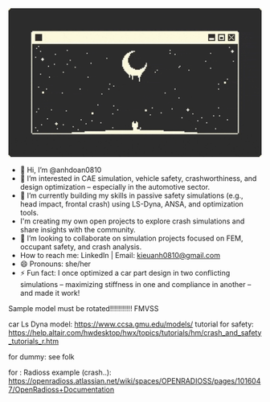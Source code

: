 
<img src="https://github.com/anhdoan0810/anhdoan0810/blob/main/night.gif" alt="Alt Text" width="700">



 - 👋 Hi, I’m @anhdoan0810
 - 👀 I’m interested in CAE simulation, vehicle safety, crashworthiness, and design optimization – especially in the automotive sector.
 - 🌱 I’m currently building my skills in passive safety simulations (e.g., head impact, frontal crash) using LS-Dyna, ANSA, and optimization tools. 
 - I'm creating my own open projects to explore crash simulations and share insights with the community.
 - 💞️ I’m looking to collaborate on simulation projects focused on FEM, occupant safety, and crash analysis.
 - How to reach me: LinkedIn | Email: kieuanh0810@gmail.com
 - 😄 Pronouns: she/her
 - ⚡ Fun fact: I once optimized a car part design in two conflicting simulations – maximizing stiffness in one and compliance in another – and made it work!


Sample model must be rotated!!!!!!!!!!! FMVSS

car Ls Dyna model: https://www.ccsa.gmu.edu/models/
tutorial for safety: https://help.altair.com/hwdesktop/hwx/topics/tutorials/hm/crash_and_safety_tutorials_r.htm


for dummy: see folk

for : Radioss example (crash..): https://openradioss.atlassian.net/wiki/spaces/OPENRADIOSS/pages/1016047/OpenRadioss+Documentation
